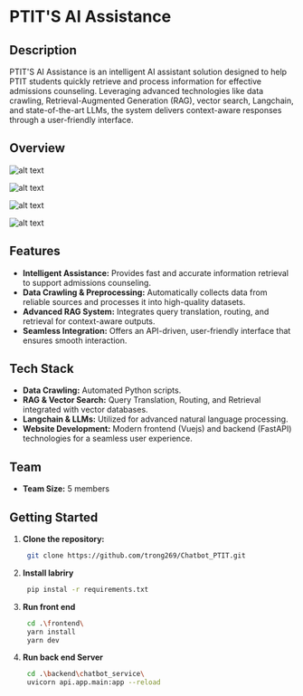# PTIT'S AI Assistance

## Description
PTIT'S AI Assistance is an intelligent AI assistant solution designed to help PTIT students quickly retrieve and process information for effective admissions counseling. Leveraging advanced technologies like data crawling, Retrieval-Augmented Generation (RAG), vector search, Langchain, and state-of-the-art LLMs, the system delivers context-aware responses through a user-friendly interface.
## Overview
![alt text](image-2.png)

![alt text](image.png)

![alt text](image-1.png)

![alt text](image-3.png)
## Features
- **Intelligent Assistance:** Provides fast and accurate information retrieval to support admissions counseling.
- **Data Crawling & Preprocessing:** Automatically collects data from reliable sources and processes it into high-quality datasets.
- **Advanced RAG System:** Integrates query translation, routing, and retrieval for context-aware outputs.
- **Seamless Integration:** Offers an API-driven, user-friendly interface that ensures smooth interaction.

## Tech Stack
- **Data Crawling:** Automated Python scripts.
- **RAG & Vector Search:** Query Translation, Routing, and Retrieval integrated with vector databases.
- **Langchain & LLMs:** Utilized for advanced natural language processing.
- **Website Development:** Modern frontend (Vuejs) and backend (FastAPI) technologies for a seamless user experience.

## Team
- **Team Size:** 5 members  

## Getting Started

1. **Clone the repository:**
   ```bash
    git clone https://github.com/trong269/Chatbot_PTIT.git
2. **Install labriry**
   ```bash
    pip instal -r requirements.txt
3. **Run front end**
   ```bash
    cd .\frontend\
    yarn install
    yarn dev
4. **Run back end Server**
   ```bash
    cd .\backend\chatbot_service\ 
    uvicorn api.app.main:app --reload 
